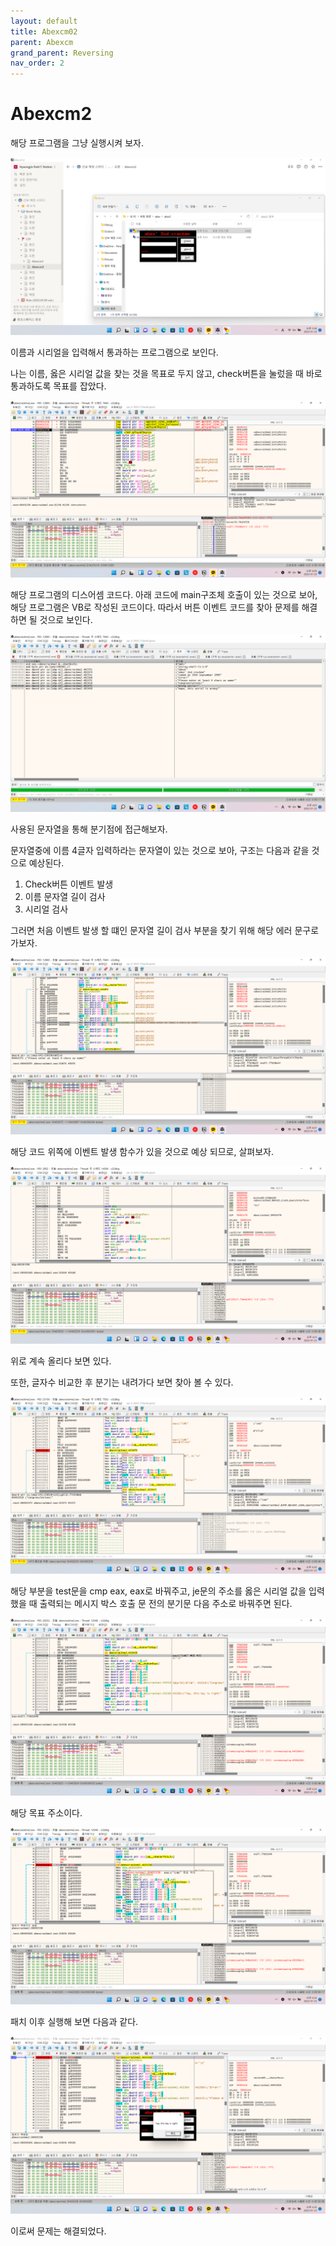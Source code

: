 ```yaml
---
layout: default
title: Abexcm02
parent: Abexcm
grand_parent: Reversing
nav_order: 2
---
```


# Abexcm2

해당 프로그램을 그냥 실행시켜 보자.

![image](/assets/images/Abexcm02/Abexcm02.png)

이름과 시리얼을 입력해서 통과하는 프로그램으로 보인다.

나는 이름, 옳은 시리얼 값을 찾는 것을 목표로 두지 않고, check버튼을 눌렀을 때 바로 통과하도록 목표를 잡았다.

![image](/assets/images/Abexcm02/Abexcm021.png)

해당 프로그램의 디스어셈 코드다. 아래 코드에 main구조체 호출이 있는 것으로 보아, 해당 프로그램은 VB로 작성된 코드이다. 따라서 버튼 이벤트 코드를 찾아 문제를 해결하면 될 것으로 보인다.

![image](/assets/images/Abexcm02/Abexcm022.png)

사용된 문자열을 통해 분기점에 접근해보자.

문자열중에 이름 4글자 입력하라는 문자열이 있는 것으로 보아, 구조는 다음과 같을 것으로 예상된다.

1. Check버튼 이벤트 발생
2. 이름 문자열 길이 검사
3. 시리얼 검사

그러면 처음 이벤트 발생 할 떄인 문자열 길이 검사 부분을 찾기 위해 해당 에러 문구로 가보자.

![image](/assets/images/Abexcm02/Abexcm023.png)

해당 코드 위쪽에 이벤트 발생 함수가 있을 것으로 예상 되므로, 살펴보자.

![image](/assets/images/Abexcm02/Abexcm024.png)

위로 계속 올리다 보면 있다.

또한, 글자수 비교한 후 분기는 내려가다 보면 찾아 볼 수 있다.

![image](/assets/images/Abexcm02/Abexcm025.png)

해당 부분을 test문을 cmp eax, eax로 바꿔주고, je문의 주소를 옳은 시리얼 값을 입력했을 때 출력되는 메시지 박스 호출 문 전의 분기문 다음 주소로 바꿔주면 된다.

![image](/assets/images/Abexcm02/Abexcm026.png)

해당 목표 주소이다.

![image](/assets/images/Abexcm02/Abexcm027.png)

패치 이후 실행해 보면 다음과 같다.

![image](/assets/images/Abexcm02/Abexcm028.png)

이로써 문제는 해결되었다.